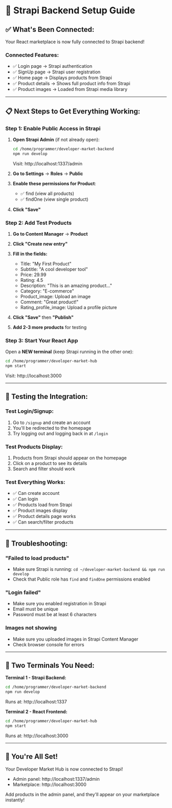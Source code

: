 # 🚀 Strapi Backend Setup Guide

## ✅ What's Been Connected:

Your React marketplace is now fully connected to Strapi backend!

### Connected Features:
- ✅ Login page → Strapi authentication
- ✅ SignUp page → Strapi user registration  
- ✅ Home page → Displays products from Strapi
- ✅ Product details → Shows full product info from Strapi
- ✅ Product images → Loaded from Strapi media library

---

## 📋 Next Steps to Get Everything Working:

### Step 1: Enable Public Access in Strapi

1. **Open Strapi Admin** (if not already open):
   ```bash
   cd /home/programmer/developer-market-backend
   npm run develop
   ```
   Visit: http://localhost:1337/admin

2. **Go to Settings** → **Roles** → **Public**

3. **Enable these permissions for Product**:
   - ✅ find (view all products)
   - ✅ findOne (view single product)
   
4. **Click "Save"**

### Step 2: Add Test Products

1. **Go to Content Manager** → **Product**
2. **Click "Create new entry"**
3. **Fill in the fields:**
   - Title: "My First Product"
   - Subtitle: "A cool developer tool"
   - Price: 29.99
   - Rating: 4.5
   - Description: "This is an amazing product..."
   - Category: "E-commerce"
   - Product_image: Upload an image
   - Comment: "Great product!"
   - Rating_profile_image: Upload a profile picture

4. **Click "Save"** then **"Publish"**
5. **Add 2-3 more products** for testing

### Step 3: Start Your React App

Open a **NEW terminal** (keep Strapi running in the other one):

```bash
cd /home/programmer/developer-market-hub
npm start
```

Visit: http://localhost:3000

---

## 🎯 Testing the Integration:

### Test Login/Signup:
1. Go to `/signup` and create an account
2. You'll be redirected to the homepage
3. Try logging out and logging back in at `/login`

### Test Products Display:
1. Products from Strapi should appear on the homepage
2. Click on a product to see its details
3. Search and filter should work

### Test Everything Works:
- ✅ Can create account
- ✅ Can login
- ✅ Products load from Strapi
- ✅ Product images display
- ✅ Product details page works
- ✅ Can search/filter products

---

## 🔧 Troubleshooting:

### "Failed to load products"
- Make sure Strapi is running: `cd ~/developer-market-backend && npm run develop`
- Check that Public role has `find` and `findOne` permissions enabled

### "Login failed"
- Make sure you enabled registration in Strapi
- Email must be unique
- Password must be at least 6 characters

### Images not showing
- Make sure you uploaded images in Strapi Content Manager
- Check browser console for errors

---

## 📁 Two Terminals You Need:

**Terminal 1 - Strapi Backend:**
```bash
cd /home/programmer/developer-market-backend
npm run develop
```
Runs at: http://localhost:1337

**Terminal 2 - React Frontend:**
```bash
cd /home/programmer/developer-market-hub
npm start
```
Runs at: http://localhost:3000

---

## 🎉 You're All Set!

Your Developer Market Hub is now connected to Strapi!

- Admin panel: http://localhost:1337/admin
- Marketplace: http://localhost:3000

Add products in the admin panel, and they'll appear on your marketplace instantly!

